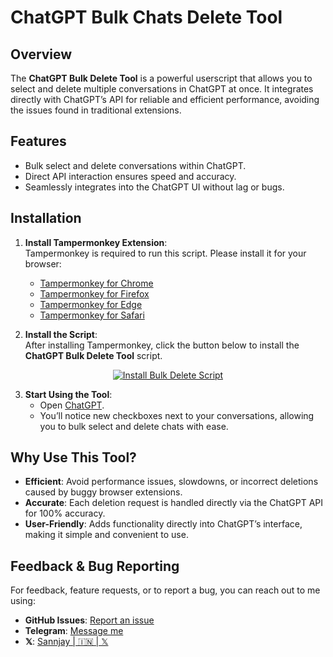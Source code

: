 # **ChatGPT Bulk Chats Delete Tool**

## **Overview**

The **ChatGPT Bulk Delete Tool** is a powerful userscript that allows you to select and delete multiple conversations in ChatGPT at once. It integrates directly with ChatGPT’s API for reliable and efficient performance, avoiding the issues found in traditional extensions.

## **Features**

- Bulk select and delete conversations within ChatGPT.
- Direct API interaction ensures speed and accuracy.
- Seamlessly integrates into the ChatGPT UI without lag or bugs.

## **Installation**

1. **Install Tampermonkey Extension**:  
   Tampermonkey is required to run this script. Please install it for your browser:
   - [Tampermonkey for Chrome](https://chrome.google.com/webstore/detail/tampermonkey/dhdgffkkebhmkfjojejmpbldmpobfkfo)
   - [Tampermonkey for Firefox](https://addons.mozilla.org/en-US/firefox/addon/tampermonkey/)
   - [Tampermonkey for Edge](https://www.microsoft.com/en-us/edge/addons/detail/tampermonkey/dhbhogiilanlnejdlphhapknfmainjcb)
   - [Tampermonkey for Safari](https://apps.apple.com/us/app/tampermonkey/id1482490089?mt=12)

2. **Install the Script**:  
   After installing Tampermonkey, click the button below to install the **ChatGPT Bulk Delete Tool** script.

  <div align="center">
    <a href="https://raw.githubusercontent.com/cu-sanjay/Bulk-Delete-for-ChatGPT/main/chatgpt_bulk_delete.js" target="_blank">
      <img src="https://img.shields.io/badge/Install%20Bulk%20Delete%20Script-Click%20Here-brightgreen?style=for-the-badge&logo=tampermonkey" alt="Install Bulk Delete Script">
    </a>
  </div>

3. **Start Using the Tool**:  
   - Open [ChatGPT](https://chat.openai.com).
   - You’ll notice new checkboxes next to your conversations, allowing you to bulk select and delete chats with ease.

## **Why Use This Tool?**

- **Efficient**: Avoid performance issues, slowdowns, or incorrect deletions caused by buggy browser extensions.
- **Accurate**: Each deletion request is handled directly via the ChatGPT API for 100% accuracy.
- **User-Friendly**: Adds functionality directly into ChatGPT’s interface, making it simple and convenient to use.

## **Feedback & Bug Reporting**

For feedback, feature requests, or to report a bug, you can reach out to me using:

- **GitHub Issues**: [Report an issue](https://github.com/cu-sanjay/Bulk-Delete-for-ChatGPT/issues)
- **Telegram**: [Message me](https://t.me/Sanjay_X3)
- **𝕏**: [Sannjay | 🇮🇳 | 𝕏](https://x.com/cSxnJ)
